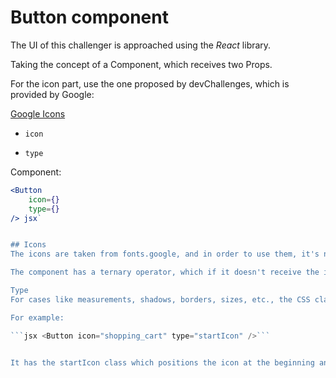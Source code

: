 # Button component

The UI of this challenger is approached using the *React* library.

Taking the concept of a Component, which receives two Props.

For the icon part, use the one proposed by devChallenges, which is provided by Google:

[Google Icons](https://fonts.google.com/icons?hl=en)

- `icon`

- `type`

Component:

```jsx
<Button 
    icon={}  
    type={}
/> jsx`


## Icons
The icons are taken from fonts.google, and in order to use them, it's necessary to have a <span> where the icon is intended to be rendered with the className='material-symbols-rounded', and its children are the icon to be rendered.

The component has a ternary operator, which if it doesn't receive the icon reference, the <span> isn't rendered, otherwise, it is.

Type
For cases like measurements, shadows, borders, sizes, etc., the CSS classes are used that are sent as props.

For example:

```jsx <Button icon="shopping_cart" type="startIcon" />```


It has the startIcon class which positions the icon at the beginning and the text afterward. In the icon part, it takes the typical shopping cart icon in this case.
